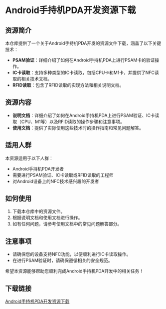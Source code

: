 # Android手持机PDA开发资源下载

## 资源简介

本仓库提供了一个关于Android手持机PDA开发的资源文件下载，涵盖了以下关键技术：

- **PSAM验证**：详细介绍了如何在Android手持机PDA上进行PSAM卡的验证操作。
- **IC卡读取**：支持多种类型的IC卡读取，包括CPU卡和M1卡，并提供了NFC读取的相关技术文档。
- **RFID读取**：包含了RFID读取的实现方法和相关说明文档。

## 资源内容

- **说明文档**：详细介绍了如何在Android手持机PDA上进行PSAM验证、IC卡读取（CPU、M1等）以及RFID读取的操作步骤和注意事项。
- **使用文档**：提供了实际使用这些技术时的操作指南和常见问题解答。

## 适用人群

本资源适用于以下人群：

- Android手持机PDA开发者
- 需要进行PSAM验证、IC卡读取或RFID读取的工程师
- 对Android设备上的NFC技术感兴趣的开发者

## 如何使用

1. 下载本仓库中的资源文件。
2. 根据说明文档和使用文档进行操作。
3. 如有任何问题，请参考使用文档中的常见问题解答部分。

## 注意事项

- 请确保您的设备支持NFC功能，以便顺利进行IC卡读取操作。
- 在进行PSAM验证时，请确保遵循相关的安全规范。

希望本资源能够帮助您顺利完成Android手持机PDA开发中的相关任务！

## 下载链接

[Android手持机PDA开发资源下载](https://pan.quark.cn/s/917535ab9ad0)